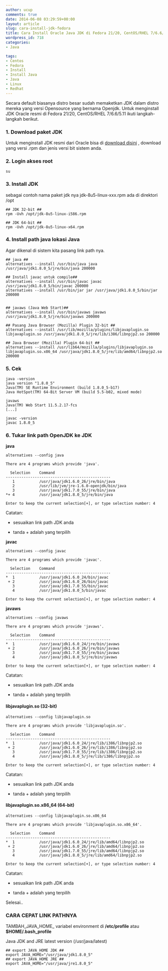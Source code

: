 ```yaml
---
author: ucup
comments: true
date: 2014-06-08 03:29:59+00:00
layout: article
slug: cara-install-jdk-fedora
title: Cara Install Oracle Java JDK di Fedora 21/20, CentOS/RHEL 7/6.6/5.11
wordpress_id: 718
categories:
- Java

tags:
- Centos
- Fedora
- Install
- Install Java
- Java
- Linux
- Redhat
---
```


Secara default biasanya distro besar sudah memaketkan JDK dalam distro mereka yang versi Opensource yang bernama Openjdk. Untuk menginstall JDK Oracle resmi di Fedora 21/20, CentOS/RHEL 7/6.6/5.11 ikuti langkah-langkah berikut.



### 1. Download paket JDK



Untuk menginstall JDK resmi dari Oracle bisa di [download disini](http://www.oracle.com/technetwork/java/javase/downloads/index.html) , download yang versi .rpm dan jenis versi bit sistem anda.



### 2. Login akses root





    su





### 3. Install JDK



sebagai contoh nama paket jdk nya jdk-8u5-linux-xxx.rpm ada di direktori /opt



    ## JDK 32-bit ##
    rpm -Uvh /opt/jdk-8u5-linux-i586.rpm

    ## JDK 64-bit ##
    rpm -Uvh /opt/jdk-8u5-linux-x64.rpm






### 4. Install path java lokasi Java



Agar dikenal di sistem kita pasang link path nya.



    ## java ##
    alternatives --install /usr/bin/java java /usr/java/jdk1.8.0_5/jre/bin/java 200000

    ## Install javac untuk compile##
    alternatives --install /usr/bin/javac javac /usr/java/jdk1.8.0_5/bin/javac 200000
    alternatives --install /usr/bin/jar jar /usr/java/jdk1.8.0_5/bin/jar 200000


    ## javaws (Java Web Start)##
    alternatives --install /usr/bin/javaws javaws /usr/java/jdk1.8.0_5/jre/bin/javaws 200000

    ## Pasang Java Browser (Mozilla) Plugin 32-bit ##
    alternatives --install /usr/lib/mozilla/plugins/libjavaplugin.so libjavaplugin.so /usr/java/jdk1.8.0_5/jre/lib/i386/libnpjp2.so 200000

    ## Java Browser (Mozilla) Plugin 64-bit ##
    alternatives --install /usr/lib64/mozilla/plugins/libjavaplugin.so libjavaplugin.so.x86_64 /usr/java/jdk1.8.0_5/jre/lib/amd64/libnpjp2.so 200000







### 5. Cek





    java -version
    java version "1.8.0_5"
    Java(TM) SE Runtime Environment (build 1.8.0_5-b17)
    Java HotSpot(TM) 64-Bit Server VM (build 5.5-b02, mixed mode)

    javaws
    Java(TM) Web Start 11.5.2.17-fcs
    [...]

    javac -version
    javac 1.8.0_5







### 6. Tukar link path OpenJDK ke JDK



**java**




    alternatives --config java

    There are 4 programs which provide 'java'.

      Selection    Command
    -----------------------------------------------
       1           /usr/java/jdk1.6.0_26/jre/bin/java
       2           /usr/lib/jvm/jre-1.6.0-openjdk/bin/java
       3           /usr/java/jdk1.7.0_55/jre/bin/java
    *+ 4           /usr/java/jdk1.8.0_5/jre/bin/java

    Enter to keep the current selection[+], or type selection number: 4




Catatan:





  * sesuaikan link path JDK anda



  * tanda + adalah yang terpilih






**javac**



    alternatives --config javac

    There are 4 programs which provide 'javac'.

      Selection    Command
    -----------------------------------------------
    *  1           /usr/java/jdk1.6.0_24/bin/javac
     + 2           /usr/java/jdk1.6.0_26/bin/javac
       3           /usr/java/jdk1.7.0_55/bin/javac
       4           /usr/java/jdk1.8.0_5/bin/javac

    Enter to keep the current selection[+], or type selection number: 4




**javaws**



    alternatives --config javaws

    There are 4 programs which provide 'javaws'.

      Selection    Command
    -----------------------------------------------
    *  1           /usr/java/jdk1.6.0_24/jre/bin/javaws
     + 2           /usr/java/jdk1.6.0_26/jre/bin/javaws
       3           /usr/java/jdk1.7.0_55/jre/bin/javaws
       4           /usr/java/jdk1.8.0_5/jre/bin/javaws

    Enter to keep the current selection[+], or type selection number: 4





Catatan:





  * sesuaikan link path JDK anda



  * tanda + adalah yang terpilih






#### libjavaplugin.so (32-bit)





    alternatives --config libjavaplugin.so

    There are 4 programs which provide 'libjavaplugin.so'.

      Selection    Command
    -----------------------------------------------
    *  1           /usr/java/jdk1.6.0_24/jre/lib/i386/libnpjp2.so
     + 2           /usr/java/jdk1.6.0_26/jre/lib/i386/libnpjp2.so
       3           /usr/java/jdk1.7.0_55/jre/lib/i386/libnpjp2.so
       4           /usr/java/jdk1.8.0_5/jre/lib/i386/libnpjp2.so

    Enter to keep the current selection[+], or type selection number: 4








Catatan:





  * sesuaikan link path JDK anda



  * tanda + adalah yang terpilih






#### libjavaplugin.so.x86_64 (64-bit)





    alternatives --config libjavaplugin.so.x86_64

    There are 4 programs which provide 'libjavaplugin.so.x86_64'.

      Selection    Command
    -----------------------------------------------
    *  1           /usr/java/jdk1.6.0_24/jre/lib/amd64/libnpjp2.so
     + 2           /usr/java/jdk1.6.0_26/jre/lib/amd64/libnpjp2.so
       3           /usr/java/jdk1.7.0_55/jre/lib/amd64/libnpjp2.so
       4           /usr/java/jdk1.8.0_5/jre/lib/amd64/libnpjp2.so

    Enter to keep the current selection[+], or type selection number: 4





Catatan:





  * sesuaikan link path JDK anda



  * tanda + adalah yang terpilih






Selesai..



### **CARA CEPAT LINK PATHNYA**



TAMBAH_JAVA_HOME_ variabel environment di **/etc/profile** atau **$HOME/.bash_profile**

Java JDK and JRE latest version (/usr/java/latest)




    ## export JAVA_HOME JDK ##
    export JAVA_HOME="/usr/java/jdk1.8.0_5"
    ## export JAVA_HOME JRE ##
    export JAVA_HOME="/usr/java/jre1.8.0_5"
